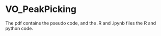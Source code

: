 # VO_PeakPicking
The pdf contains the pseudo code, and the .R and .ipynb files the R and python code. 
